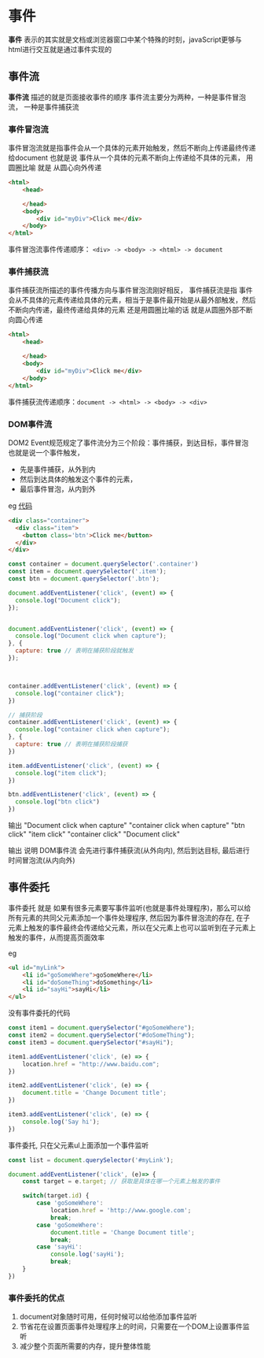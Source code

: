  # 事件
 **事件** 表示的其实就是文档或浏览器窗口中某个特殊的时刻，javaScript更够与html进行交互就是通过事件实现的

## 事件流
**事件流** 描述的就是页面接收事件的顺序
事件流主要分为两种，一种是事件冒泡流， 一种是事件捕获流
### 事件冒泡流
事件冒泡流就是指事件会从一个具体的元素开始触发，然后不断向上传递最终传递给document
也就是说 事件从一个具体的元素不断向上传递给不具体的元素，
用圆圈比喻 就是 从圆心向外传递

```html
<html>
    <head>

    </head>
    <body>
        <div id="myDiv">Click me</div>
    </body>
</html>
```
事件冒泡流事件传递顺序： `<div> -> <body> -> <html> -> document`
 

 ### 事件捕获流
 事件捕获流所描述的事件传播方向与事件冒泡流刚好相反，
 事件捕获流是指 事件会从不具体的元素传递给具体的元素，相当于是事件最开始是从最外部触发，然后不断向内传递，最终传递给具体的元素
 还是用圆圈比喻的话 就是从圆圈外部不断向圆心传递

```html
<html>
    <head>

    </head>
    <body>
        <div id="myDiv">Click me</div>
    </body>
</html>
```
事件捕获流传递顺序：`document -> <html> -> <body> -> <div>`


### DOM事件流
DOM2 Event规范规定了事件流分为三个阶段：事件捕获，到达目标，事件冒泡
也就是说一个事件触发，
* 先是事件捕获，从外到内
* 然后到达具体的触发这个事件的元素，
* 最后事件冒泡，从内到外

eg [代码](https://codepen.io/csongl/pen/PoEwGGa)
```html
<div class="container">
  <div class="item">
    <button class='btn'>Click me</button>
  </div>
</div>
```
```javaScript
const container = document.querySelector('.container')
const item = document.querySelector('.item');
const btn = document.querySelector('.btn');

document.addEventListener('click', (event) => {
  console.log("Document click");
});


document.addEventListener('click', (event) => {
  console.log("Document click when capture");
}, {
  capture: true // 表明在捕获阶段就触发
});



container.addEventListener('click', (event) => {
  console.log("container click");
})

// 捕获阶段
container.addEventListener('click', (event) => {
  console.log("container click when capture");
}, {
  capture: true // 表明在捕获阶段捕获
})

item.addEventListener('click', (event) => {
  console.log("item click");
})

btn.addEventListener('click', (event) => {
  console.log("btn click")
})
```
输出
"Document click when capture"
"container click when capture"
"btn click"
"item click"
"container click"
"Document click"

输出 说明 DOM事件流 会先进行事件捕获流(从外向内), 然后到达目标, 最后进行时间冒泡流(从内向外)


## 事件委托
事件委托 就是 如果有很多元素要写事件监听(也就是事件处理程序)，那么可以给所有元素的共同父元素添加一个事件处理程序, 然后因为事件冒泡流的存在, 在子元素上触发的事件最终会传递给父元素，所以在父元素上也可以监听到在子元素上触发的事件，从而提高页面效率

eg
```html
<ul id="myLink">
    <li id="goSomeWhere">goSomeWhere</li>
    <li id="doSomeThing">doSomething</li>
    <li id="sayHi">sayHi</li>
</ul>
```
没有事件委托的代码
```javaScript
const item1 = document.querySelector("#goSomeWhere");
const item2 = document.querySelector("#doSomeThing");
const item3 = document.querySelector("#sayHi");

item1.addEventListener('click', (e) => {
    location.href = "http://www.baidu.com";
})

item2.addEventListener('click', (e) => {
    document.title = 'Change Document title';
})

item3.addEventListener('click', (e) => {
    console.log('Say hi');
})
```

事件委托, 只在父元素ul上面添加一个事件监听
```javaScript
const list = document.querySelector('#myLink');

document.addEventListener('click', (e)=> {
    const target = e.target; // 获取是具体在哪一个元素上触发的事件

    switch(target.id) {
        case 'goSomeWhere':
            location.href = 'http://www.google.com';
            break;
        case 'goSomeWhere':
            document.title = 'Change Document title';
            break;
        case 'sayHi':
            console.log('sayHi');
            break;
    }
})
```
### 事件委托的优点
1. document对象随时可用，任何时候可以给他添加事件监听
2. 节省花在设置页面事件处理程序上的时间，只需要在一个DOM上设置事件监听
3. 减少整个页面所需要的内存，提升整体性能

